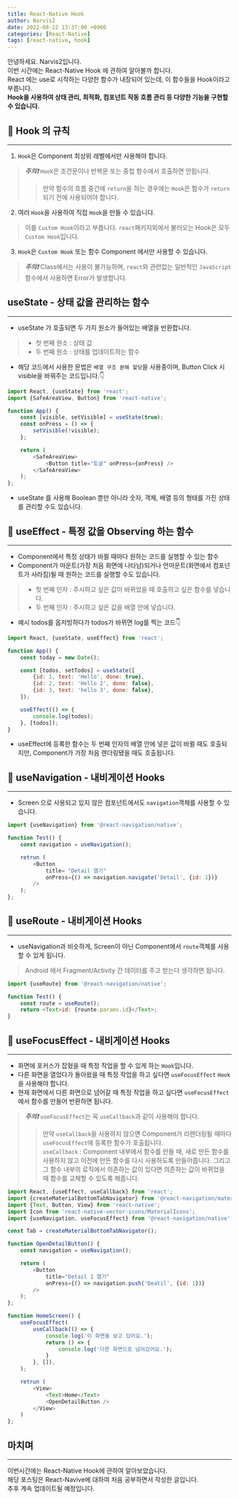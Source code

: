 ```yaml
---
title: React-Native Hook
author: Narvis2
date: 2022-08-22 13:37:00 +0900
categories: [React-Native]
tags: [react-native, hook]
---
```


안녕하세요. Narvis2입니다.  
이번 시간에는 React-Native Hook 에 관하여 알아볼까 합니다.  
React 에는 use로 시작하는 다양한 함수가 내장되어 있는데, 이 함수들을 Hook이라고 부릅니다.  
**Hook을 사용하여 상태 관리, 최적화, 컴포넌트 작동 흐름 관리 등 다양한 기능을 구현할 수 있습니다.**

## 🚩 Hook 의 규칙
---
1. `Hook`은 Component 최상위 레벨에서만 사용해야 합니다.
> **_주의❗️_** `Hook`은 조건문이나 반복문 또는 중첩 함수에서 호출하면 안됩니다.
>> 만약 함수의 흐름 중간에 `return`을 하는 경우에는 `Hook`은 함수가 `return`되기 전에 사용되어야 합니다.
2. 여러 `Hook`을 사용하여 직접 `Hook`을 만들 수 있습니다.
> 이를 `Custom Hook`이라고 부릅니다. `react`패키지외에서 불러오는 Hook은 모두 `Custom Hook`입니다.
3. `Hook`은 `Custom Hook` 또는 함수 Component 에서만 사용할 수 있습니다.
> **_주의❗️_** Class에서는 사용이 불가능하며, `react`와 관련없는 일반적인 `JavaScript` 함수에서 사용하면 Error가 발생합니다.

## useState - 상태 값을 관리하는 함수
---
- useState 가 호출되면 두 가지 원소가 들어있는 배열을 반환합니다.
> - 첫 번째 원소 : 상태 값
> - 두 번째 원소 : 상태를 업데이트하는 함수
- 해당 코드에서 사용한 문법은 `배열 구조 분해 할당`을 사용중이며, Button Click 시 visible을 바꿔주는 코드입니다.👇


```javascript
import React, {useState} from 'react';
import {SafeAreaView, Button} from 'react-native';

function App() {
    const [visible, setVisible] = useState(true);
    const onPress = () => {
        setVisible(!visible);
    };

    return (
        <SafeAreaView>
            <Button title="토글" onPress={onPress} />
        </SafeAreaView>
    );
};
```
- useState 를 사용해 Boolean 뿐만 아니라 숫자, 객체, 배열 등의 형태를 가진 상태를 관리할 수도 있습니다.

## 🚩 useEffect - 특정 값을 Observing 하는 함수
---
- Component에서 특정 상태가 바뀔 때마다 원하는 코드를 실행할 수 있는 함수
- Component가 마운트(가장 처음 화면에 나타남)되거나 언마운트(화면에서 컴포넌트가 사라짐)될 때 원하는 코드를 실행할 수도 있습니다.
> - 첫 번째 인자 : 주시하고 싶은 값이 바뀌었을 때 호출하고 싶은 함수를 넣습니다.
> - 두 번째 인자 : 주시하고 싶은 값을 배열 안에 넣습니다.
- 예시 todos를 옵저빙하다가 todos가 바뀌면 log를 찍는 코드👇


```javascript
import React, {useState, useEffect} from 'react';

function App() {
    const today = new Date();

    const [todos, setTodos] = useState([
        {id: 1, text: 'Hello', done: true},
        {id: 2, text: 'Hello 2', done: false},
        {id: 3, text: 'hello 3', done: false},
    ]);

    useEffect(() => {
        console.log(todos);
    }, [todos]);
}
```
- useEffect에 등록한 함수는 두 번째 인자의 배열 안에 넣은 값이 바뀔 때도 호출되지만, Component가 가장 처음 렌더링됐을 때도 호출됩니다.

## 🚩 useNavigation - 내비게이션 Hooks
---
- Screen 으로 사용되고 있지 않은 컴포넌트에서도 `navigation`객체를 사용할 수 있습니다.


```javascript
import {useNavigation} from '@react-navigation/native';

function Test() {
    const navigation = useNavigation();

    retrun (
        <Button
            title= "Detail 열기"
            onPress={() => navigation.navigate('Detail', {id: 1})} 
        />
    );
};
```

## 🚩 useRoute - 내비게이션 Hooks
---
- useNavigation과 비슷하게, Screen이 아닌 Component에서 `route`객체를 사용할 수 있게 됩니다.
> Android 에서 Fragment/Activity 간 데이터를 주고 받는다 생각하면 됩니다.


```javascript
import {useRoute} from '@react-navigation/native';

function Test() {
    const route = useRoute();
    return <Text>id: {rounte.params.id}</Text>;
}
```

## 🚩 useFocusEffect - 내비게이션 Hooks
---
- 화면에 포커스가 잡혔을 때 특정 작업을 할 수 있게 하는 `Hook`입니다.
- 다른 화면을 열었다가 돌아왔을 때 특정 작업을 하고 싶다면 `useFocusEffect` `Hook`을 사용해야 합니다.
- 현재 화면에서 다른 화면으로 넘어갈 때 특정 작업을 하고 싶다면 `useFocusEffect`에서 함수를 만들어 반환하면 됩니다.
> **_주의❗️_** `useFocusEffect`는 꼭 `useCallback`과 같이 사용해야 합니다.
>> 만약 `useCallback`을 사용하지 않으면 Component가 리렌더링될 때마다 `useFocusEffect`에 등록한 함수가 호출됩니다.  
>> `useCallback` : Component 내부에서 함수를 만들 때, 새로 만든 함수를 사용하지 않고 이전에 만든 함수를 다시 사용하도록 만들어줍니다.
>> 그리고 그 함수 내부의 로직에서 의존하는 값이 있다면 의존하는 값이 바뀌었을 때 함수를 교체할 수 있도록 해줍니다.


```javascript
import React, {useEffect, useCallback} from 'react';
import {createMaterialBottomTabNavigator} from '@react-navigation/material-bottom-tabs';
import {Text, Button, View} from 'react-native';
import Icon from 'react-native-vector-icons/MaterialIcons';
import {useNavigation, useFocusEffect} from '@react-navigation/native';

const Tab = createMaterialBottomTabNavigator();

function OpenDetailButton() {
    const navigation = useNavigation();

    return (
        <Button
            title="Detail 1 열기"
            onPress={() => navigation.push('Deatil', {id: 1})} 
        />
    );
};

function HomeScreen() {
    useFocusEffect(
        useCallback(() => {
            console.log('이 화면을 보고 있어요.');
            return () => {
                console.log('다른 화면으로 넘어갔어요.');
            }
        }, []),
    );

    retrun (
        <View>
            <Text>Home</Text>
            <OpenDetailButton />
        </View>
    )
};
```

## 마치며
---
이번시간에는 React-Native Hook에 관하여 알아보았습니다.  
해당 포스팅은 React-Navive에 대하여 처음 공부하면서 작성한 글입니다.  
추후 계속 업데이트될 예정입니다.